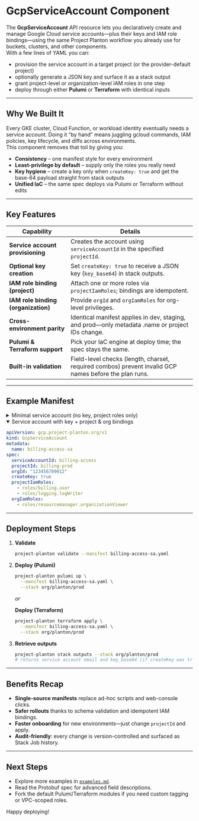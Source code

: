 # GcpServiceAccount Component

The **GcpServiceAccount** API resource lets you declaratively create and manage Google Cloud service accounts—plus their
keys and IAM role bindings—using the same Project Planton workflow you already use for buckets, clusters, and other
components.  
With a few lines of YAML you can:

* provision the service account in a target project (or the provider-default project)
* optionally generate a JSON key and surface it as a stack output
* grant project-level or organization-level IAM roles in one step
* deploy through either **Pulumi** or **Terraform** with identical inputs

---

## Why We Built It

Every GKE cluster, Cloud Function, or workload identity eventually needs a service account. Doing it “by hand” means
juggling gcloud commands, IAM policies, key lifecycle, and diffs across environments.  
This component removes that toil by giving you:

* **Consistency** – one manifest style for every environment
* **Least-privilege by default** – supply only the roles you really need
* **Key hygiene** – create a key only when `createKey: true` and get the base-64 payload straight from stack outputs
* **Unified IaC** – the same spec deploys via Pulumi or Terraform without edits

---

## Key Features

| Capability                          | Details                                                                                               |
|-------------------------------------|-------------------------------------------------------------------------------------------------------|
| **Service account provisioning**    | Creates the account using `serviceAccountId` in the specified `projectId`.                            |
| **Optional key creation**           | Set `createKey: true` to receive a JSON key (`key_base64`) in stack outputs.                          |
| **IAM role binding (project)**      | Attach one or more roles via `projectIamRoles`; bindings are idempotent.                              |
| **IAM role binding (organization)** | Provide `orgId` and `orgIamRoles` for org-level privileges.                                           |
| **Cross-environment parity**        | Identical manifest applies in dev, staging, and prod—only metadata .name or project IDs change.       |
| **Pulumi & Terraform support**      | Pick your IaC engine at deploy time; the spec stays the same.                                         |
| **Built-in validation**             | Field-level checks (length, charset, required combos) prevent invalid GCP names before the plan runs. |

---

## Example Manifest

<details>
<summary>Minimal service account (no key, project roles only)</summary>

```yaml
apiVersion: gcp.project-planton.org/v1
kind: GcpServiceAccount
metadata:
  name: log-writer-sa
spec:
  serviceAccountId: log-writer
  projectId: my-gcp-project
  projectIamRoles:
    - roles/logging.logWriter
```

</details>

<details open>
<summary>Service account with key + project & org bindings</summary>

```yaml
apiVersion: gcp.project-planton.org/v1
kind: GcpServiceAccount
metadata:
  name: billing-access-sa
spec:
  serviceAccountId: billing-access
  projectId: billing-prod
  orgId: "123456789012"
  createKey: true
  projectIamRoles:
    - roles/billing.user
    - roles/logging.logWriter
  orgIamRoles:
    - roles/resourcemanager.organizationViewer
```

</details>

---

## Deployment Steps

1. **Validate**
   ```bash
   project-planton validate --manifest billing-access-sa.yaml
   ```

2. **Deploy (Pulumi)**
   ```bash
   project-planton pulumi up \
     --manifest billing-access-sa.yaml \
     --stack org/planton/prod
   ```  
   *or*

   **Deploy (Terraform)**
   ```bash
   project-planton terraform apply \
     --manifest billing-access-sa.yaml \
     --stack org/planton/prod
   ```

3. **Retrieve outputs**
   ```bash
   project-planton stack outputs --stack org/planton/prod
   # returns service account email and key_base64 (if createKey was true)
   ```

---

## Benefits Recap

* **Single-source manifests** replace ad-hoc scripts and web-console clicks.
* **Safer rollouts** thanks to schema validation and idempotent IAM bindings.
* **Faster onboarding** for new environments—just change `projectId` and apply.
* **Audit-friendly**: every change is version-controlled and surfaced as Stack Job history.

---

## Next Steps

* Explore more examples in [`examples.md`](./examples.md).
* Read the Protobuf spec for advanced field descriptions.
* Fork the default Pulumi/Terraform modules if you need custom tagging or VPC-scoped roles.

Happy deploying!
